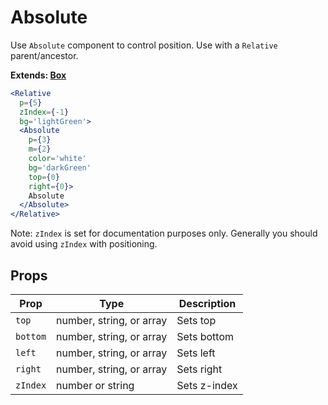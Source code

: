 # Absolute

Use `Absolute` component to control position. Use with a `Relative` parent/ancestor.

**Extends: [Box](/Box)**

```.jsx
<Relative
  p={5}
  zIndex={-1}
  bg='lightGreen'>
  <Absolute
    p={3}
    m={2}
    color='white'
    bg='darkGreen'
    top={0}
    right={0}>
    Absolute
  </Absolute>
</Relative>
```

Note: `zIndex` is set for documentation purposes only. Generally you should avoid using `zIndex` with positioning.

## Props

| Prop     | Type                     | Description  |
| -------- | ------------------------ | ------------ |
| `top`    | number, string, or array | Sets top     |
| `bottom` | number, string, or array | Sets bottom  |
| `left`   | number, string, or array | Sets left    |
| `right`  | number, string, or array | Sets right   |
| `zIndex` | number or string         | Sets z-index |
